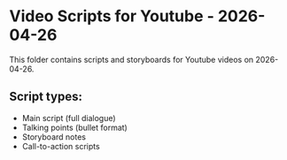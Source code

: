 # Video Scripts for Youtube - 2026-04-26

This folder contains scripts and storyboards for Youtube videos on 2026-04-26.

## Script types:
- Main script (full dialogue)
- Talking points (bullet format)
- Storyboard notes
- Call-to-action scripts
